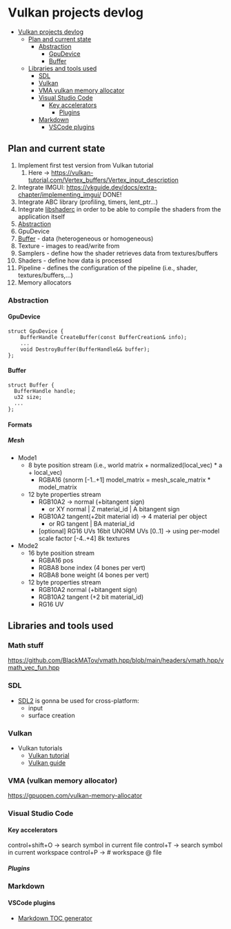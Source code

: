 # Vulkan projects devlog

<a id="markdown-header" name="header" depthFrom:1 depthTo:3 updateOnSave:true orderedList:true></a>
<!-- TOC -->

- [Vulkan projects devlog](#vulkan-projects-devlog)
    - [Plan and current state](#plan-and-current-state)
        - [Abstraction](#abstraction)
            - [GpuDevice](#gpudevice)
            - [Buffer](#buffer)
    - [Libraries and tools used](#libraries-and-tools-used)
        - [SDL](#sdl)
        - [Vulkan](#vulkan)
        - [VMA vulkan memory allocator](#vma-vulkan-memory-allocator)
        - [Visual Studio Code](#visual-studio-code)
            - [Key accelerators](#key-accelerators)
                - [Plugins](#plugins)
        - [Markdown](#markdown)
            - [VSCode plugins](#vscode-plugins)

<!-- /TOC -->
## Plan and current state

1. Implement first test version from Vulkan tutorial
    1. Here -> <https://vulkan-tutorial.com/Vertex_buffers/Vertex_input_description>
1. Integrate IMGUI: <https://vkguide.dev/docs/extra-chapter/implementing_imgui/> DONE!
1. Integrate ABC library (profiling, timers, lent_ptr...)
1. Integrate [libshaderc](https://github.com/google/shaderc/blob/main/libshaderc/README.md) in order to be able to compile the shaders from the application itself
1. [Abstraction](#abstraction)
  1. GpuDevice
  2. [Buffer](#buffer) - data (heterogeneous or homogeneous)
  3. Texture - images to read/write from
  4. Samplers - define how the shader retrieves data from textures/buffers
  5. Shaders - define how data is processed
  6. Pipeline - defines the configuration of the pipeline (i.e., shader, textures/buffers,...)
1. Memory allocators

### Abstraction

#### GpuDevice

```
struct GpuDevice {
    BufferHandle CreateBuffer(const BufferCreation& info);
    ...
    void DestroyBuffer(BufferHandle&& buffer);
};
```

#### Buffer
```
struct Buffer {
  BufferHandle handle;
  u32 size;
  ...
};
```

#### Formats
##### Mesh
- Mode1
    - 8 byte position stream (i.e., world matrix + normalized(local_vec) * a + local_vec)
        - RGBA16 (snorm [-1..+1] model_matrix = mesh_scale_matrix * model_matrix
    - 12 byte properties stream
        - RGB10A2 -> normal (+bitangent sign)
            - or XY normal | Z material_id | A bitangent sign
        - RGB10A2 tangent(+2bit material id) -> 4 material per object
            - or RG tangent | BA material_id
        - [optional] RG16 UVs 16bit UNORM UVs [0..1] -> using per-model scale factor [-4..+4] 8k textures
- Mode2
    - 16 byte position stream
        - RGBA16 pos
        - RGBA8 bone index  (4 bones per vert)
        - RGBA8 bone weight (4 bones per vert)
    - 12 byte properties stream
        - RGB10A2 normal (+bitangent sign)
        - RGB10A2 tangent (+2 bit material_id)
        - RG16 UV
## Libraries and tools used

### Math stuff
https://github.com/BlackMATov/vmath.hpp/blob/main/headers/vmath.hpp/vmath_vec_fun.hpp

### SDL
- [SDL2](https://gist.github.com/YukiSnowy/dc31f47448ac61dd6aedee18b5d53858) is gonna be used for cross-platform:
  - input
  - surface creation

### Vulkan
- Vulkan tutorials
    - [Vulkan tutorial](https://vulkan-tutorial.com/en/Drawing_a_triangle/Presentation/Swap_chain)
  - [Vulkan guide](https://vkguide.dev)

### VMA (vulkan memory allocator)
https://gpuopen.com/vulkan-memory-allocator

### Visual Studio Code

#### Key accelerators
control+shift+O -> search symbol in current file
control+T -> search symbol in current workspace
control+P -> # workspace @ file

##### Plugins

### Markdown
#### VSCode plugins
- [Markdown TOC generator](https://marketplace.visualstudio.com/items?itemName=huntertran.auto-markdown-toc)
